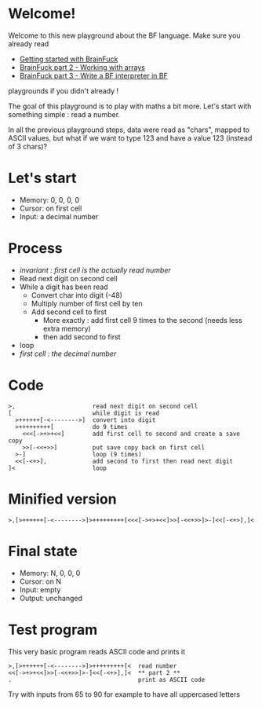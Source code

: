 # Welcome!

Welcome to this new playground about the BF language. Make sure you already read 
* [Getting started with BrainFuck](https://tech.io/playgrounds/50426/getting-started-with-brainfuck/welcome)
* [BrainFuck part 2 - Working with arrays](https://tech.io/playgrounds/50443/brainfuck-part-2---working-with-arrays/welcome)
* [BrainFuck part 3 - Write a BF interpreter in BF](https://www.codingame.com/playgrounds/50446/brainfuck-part-3---write-a-bf-interpreter-in-bf/welcome)

playgrounds if you didn't already !

The goal of this playground is to play with maths a bit more. Let's start with something simple : read a number.

In all the previous playground steps, data were read as "chars", mapped to ASCII values, but what if we want to type 123 and have a value 123 (instead of 3 chars)?

# Let's start

* Memory: 0, 0, 0, 0
* Cursor: on first cell
* Input: a decimal number

# Process

* _invariant : first cell is the actually read number_
* Read next digit on second cell
* While a digit has been read
  * Convert char into digit (-48)
  * Multiply number of first cell by ten 
  * Add second cell to first
    * More exactly : add first cell 9 times to the second (needs less extra memory)
    * then add second to first
* loop
* _first cell : the decimal number_

# Code
```
>,                      read next digit on second cell
[                       while digit is read
  >++++++[-<-------->]  convert into digit
  >+++++++++[           do 9 times
    <<<[->+>+<<]        add first cell to second and create a save copy
    >>[-<<+>>]          put save copy back on first cell
  >-]                   loop (9 times)
  <<[-<+>],             add second to first then read next digit
]<                      loop
```

# Minified version
```
>,[>++++++[-<-------->]>+++++++++[<<<[->+>+<<]>>[-<<+>>]>-]<<[-<+>],]<
```

# Final state

* Memory: N, 0, 0, 0
* Cursor: on N
* Input: empty 
* Output: unchanged

# Test program
This very basic program reads ASCII code and prints it

```
>,[>++++++[-<-------->]>+++++++++[<  read number
<<[->+>+<<]>>[-<<+>>]>-]<<[-<+>],]<  ** part 2 **
.                                    print as ASCII code
```

Try with inputs from 65 to 90 for example to have all uppercased letters

